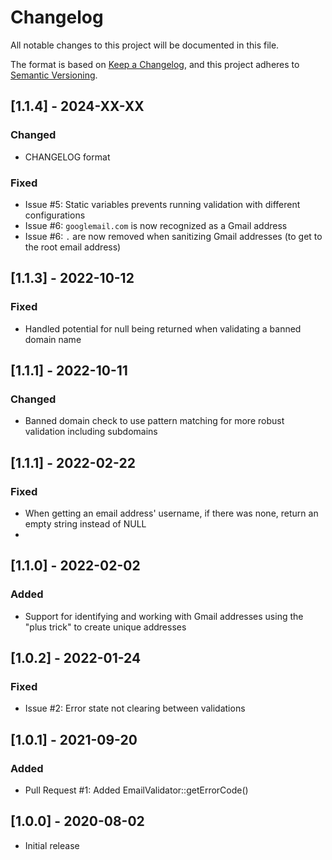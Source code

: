 # Changelog

All notable changes to this project will be documented in this file.

The format is based on [Keep a Changelog](https://keepachangelog.com/en/1.1.0/),
and this project adheres to [Semantic Versioning](https://semver.org/spec/v2.0.0.html).

## [1.1.4] - 2024-XX-XX

### Changed
- CHANGELOG format

### Fixed
- Issue #5: Static variables prevents running validation with different configurations
- Issue #6: `googlemail.com` is now recognized as a Gmail address
- Issue #6: `.` are now removed when sanitizing Gmail addresses (to get to the root email address)


## [1.1.3] - 2022-10-12

### Fixed

- Handled potential for null being returned when validating a banned domain name


## [1.1.1] - 2022-10-11

### Changed 

- Banned domain check to use pattern matching for more robust validation including subdomains


## [1.1.1] - 2022-02-22

### Fixed

- When getting an email address' username, if there was none, return an empty string instead of NULL
- 

## [1.1.0] - 2022-02-02

### Added 

- Support for identifying and working with Gmail addresses using the "plus trick" to create unique addresses


## [1.0.2] - 2022-01-24

### Fixed

- Issue #2: Error state not clearing between validations


## [1.0.1] - 2021-09-20

### Added

- Pull Request #1: Added EmailValidator::getErrorCode()


## [1.0.0] - 2020-08-02

 - Initial release
